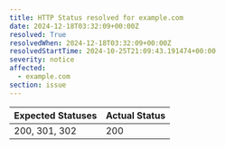 ```yaml
---
title: HTTP Status resolved for example.com
date: 2024-12-18T03:32:09+00:00Z
resolved: True
resolvedWhen: 2024-12-18T03:32:09+00:00Z
resolvedStartTime: 2024-10-25T21:09:43.191474+00:00
severity: notice
affected:
  - example.com
section: issue
---
```


| Expected Statuses | Actual Status  |
|-------------------|----------------|
| 200, 301, 302 | 200 |
